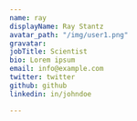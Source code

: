 ```yaml
---
name: ray
displayName: Ray Stantz
avatar_path: "/img/user1.png"
gravatar:
jobTitle: Scientist
bio: Lorem ipsum
email: info@example.com
twitter: twitter
github: github
linkedin: in/johndoe

---
```

